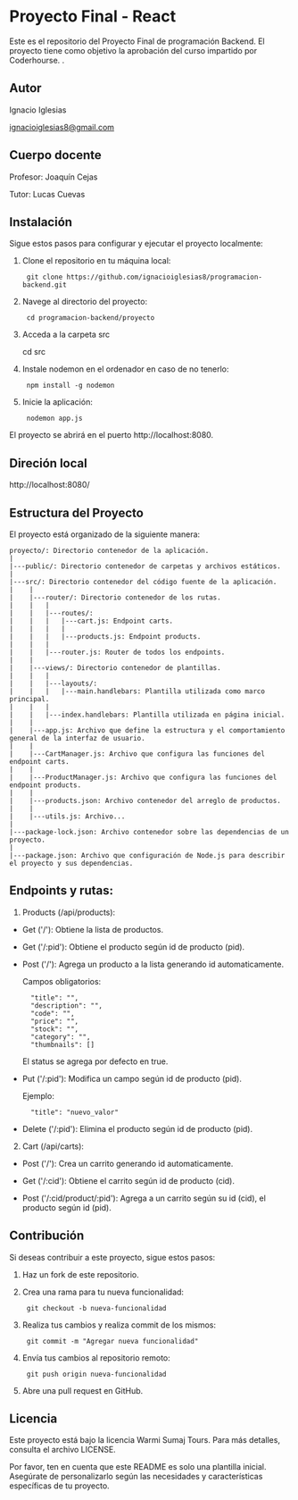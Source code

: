 # Proyecto Final - React

Este es el repositorio del Proyecto Final de programación Backend. El proyecto tiene como objetivo la aprobación del curso impartido por Coderhourse. .


## Autor

Ignacio Iglesias

ignacioiglesias8@gmail.com


## Cuerpo docente

Profesor: Joaquín Cejas

Tutor: Lucas Cuevas


## Instalación

Sigue estos pasos para configurar y ejecutar el proyecto localmente:

1. Clone el repositorio en tu máquina local:

        git clone https://github.com/ignacioiglesias8/programacion-backend.git

2. Navege al directorio del proyecto:

        cd programacion-backend/proyecto

3. Acceda a la carpeta src

	cd src

4. Instale nodemon en el ordenador en caso de no tenerlo:

        npm install -g nodemon

5. Inicie la aplicación:

        nodemon app.js

El proyecto se abrirá en el puerto http://localhost:8080.


## Direción local

http://localhost:8080/


## Estructura del Proyecto

El proyecto está organizado de la siguiente manera:

    proyecto/: Directorio contenedor de la aplicación.
    |
    |---public/: Directorio contenedor de carpetas y archivos estáticos.
    |
    |---src/: Directorio contenedor del código fuente de la aplicación.
    |    |
    |    |---router/: Directorio contenedor de los rutas.
    |    |   |
    |    |   |---routes/:
    |    |   |   |---cart.js: Endpoint carts.   
    |    |   |   | 
    |    |   |   |---products.js: Endpoint products.  
    |    |   |       
    |    |   |---router.js: Router de todos los endpoints.
    |    |
    |    |---views/: Directorio contenedor de plantillas.
    |    |   |
    |    |   |---layouts/:
    |    |   |   |---main.handlebars: Plantilla utilizada como marco principal.   
    |    |   |       
    |    |   |---index.handlebars: Plantilla utilizada en página inicial.
    |    |
    |    |---app.js: Archivo que define la estructura y el comportamiento general de la interfaz de usuario.
    |    |
    |    |---CartManager.js: Archivo que configura las funciones del endpoint carts.
    |    |
    |    |---ProductManager.js: Archivo que configura las funciones del endpoint products.
    |    |
    |    |---products.json: Archivo contenedor del arreglo de productos.
    |    |
    |    |---utils.js: Archivo...    
    |
    |---package-lock.json: Archivo contenedor sobre las dependencias de un proyecto.
    |    
    |---package.json: Archivo que configuración de Node.js para describir el proyecto y sus dependencias.   


## Endpoints y rutas:

1. Products (/api/products):

- Get ('/'): Obtiene la lista de productos.

- Get ('/:pid'): Obtiene el producto según id de producto (pid).

- Post ('/'): Agrega un producto a la lista generando id automaticamente.

	Campos obligatorios:

        "title": "",
        "description": "",
        "code": "",
        "price": "",
        "stock": "",
        "category": "",
        "thumbnails": []

	El status se agrega por defecto en true.

- Put ('/:pid'): Modifica un campo según id de producto (pid).

	Ejemplo:

		"title": "nuevo_valor"

- Delete ('/:pid'): Elimina el producto según id de producto (pid).

2. Cart (/api/carts):

- Post ('/'): Crea un carrito generando id automaticamente.

- Get ('/:cid'): Obtiene el carrito según id de producto (cid).

- Post ('/:cid/product/:pid'): Agrega a un carrito según su id (cid), el producto según id (pid).


## Contribución

Si deseas contribuir a este proyecto, sigue estos pasos:

1. Haz un fork de este repositorio.

2. Crea una rama para tu nueva funcionalidad:

        git checkout -b nueva-funcionalidad

3. Realiza tus cambios y realiza commit de los mismos:

        git commit -m "Agregar nueva funcionalidad"

4. Envía tus cambios al repositorio remoto:

        git push origin nueva-funcionalidad

5. Abre una pull request en GitHub.


## Licencia

Este proyecto está bajo la licencia Warmi Sumaj Tours. Para más detalles, consulta el archivo LICENSE.

Por favor, ten en cuenta que este README es solo una plantilla inicial. Asegúrate de personalizarlo según las necesidades y características específicas de tu proyecto.